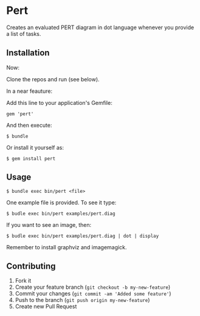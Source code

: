 # Pert

Creates an evaluated PERT diagram in dot language whenever 
you provide a list of tasks.

## Installation
Now:

Clone the repos and run (see below).

In a near feauture:

Add this line to your application's Gemfile:

    gem 'pert'

And then execute:

    $ bundle

Or install it yourself as:

    $ gem install pert

## Usage

    $ bundle exec bin/pert <file>

One example file is provided. To see it type:

    $ budle exec bin/pert examples/pert.diag

If you want to see an image, then:

    $ budle exec bin/pert examples/pert.diag | dot | display

   Remember to install graphviz and imagemagick.

## Contributing

1. Fork it
2. Create your feature branch (`git checkout -b my-new-feature`)
3. Commit your changes (`git commit -am 'Added some feature'`)
4. Push to the branch (`git push origin my-new-feature`)
5. Create new Pull Request
